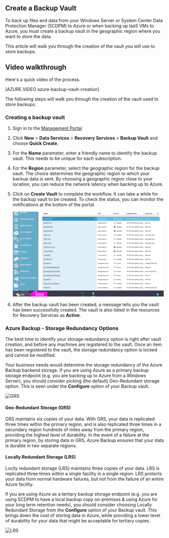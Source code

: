 ## Create a Backup Vault
To back up files and data from your Windows Server or System Center Data Protection Manager (SCDPM) to Azure or when backing up IaaS VMs to Azure, you must create a backup vault in the geographic region where you want to store the data.

This article will walk you through the creation of the vault you will use to store backups.

## Video walkthrough

Here's a quick video of the process.

[AZURE.VIDEO azure-backup-vault-creation]

The following steps will walk you through the creation of the vault used to store backups.

### Creating a backup vault
1. Sign in to the [Management Portal](https://manage.windowsazure.com/)
2. Click **New** > **Data Services** > **Recovery Services** > **Backup Vault** and choose **Quick Create**.
3. For the **Name** parameter, enter a friendly name to identify the backup vault. This needs to be unique for each subscription.
4. For the **Region** parameter, select the geographic region for the backup vault. The choice determines the geographic region to which your backup data is sent. By choosing a geographic region close to your location, you can reduce the network latency when backing up to Azure.
5. Click on **Create Vault** to complete the workflow. It can take a while for the backup vault to be created. To check the status, you can monitor the notifications at the bottom of the portal.

    ![Creating Vault](./media/backup-create-vault-wgif/create-vault-wgif.gif)

6. After the backup vault has been created, a message tells you the vault has been successfully created. The vault is also listed in the resources for Recovery Services as **Active**.




### Azure Backup - Storage Redundancy Options

The best time to identify your storage redundancy option is right after vault creation, and before any machines are registered to the vault. Once an item has been registered to the vault, the storage redundancy option is locked and cannot be modified.

Your business needs would determine the storage redundancy of the Azure Backup backend storage. If you are using Azure as a primary backup storage endpoint (e.g. you are backing up to Azure from a Windows Server), you should consider picking (the default) Geo-Redundant storage option. This is seen under the **Configure** option of your Backup vault.

![GRS](./media/backup-create-vault/grs.png)

#### Geo-Redundant Storage (GRS)
GRS maintains six copies of your data. With GRS, your data is replicated three times within the primary region, and is also replicated three times in a secondary region hundreds of miles away from the primary region, providing the highest level of durability. In the event of a failure at the primary region, by storing data in GRS, Azure Backup ensures that your data is durable in two separate regions.

#### Locally Redundant Storage (LRS)
Loclly redundant storage (LRS) maintains three copies of your data. LRS is replicated three times within a single facility in a single region. LRS protects your data from normal hardware failures, but not from the failure of an entire Azure facility.

If you are using Azure as a tertiary backup storage endpoint (e.g. you are using SCDPM to have a local backup copy on-premises & using Azure for your long term retention needs), you should consider choosing Locally Redundant Storage from the **Configure** option of your Backup vault. This brings down the cost of storing data in Azure, while providing a lower level of durability for your data that might be acceptable for tertiary copies.

![LRS](./media/backup-create-vault/lrs.png)
